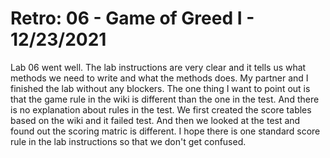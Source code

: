 # Retro: 06 - Game of Greed I - 12/23/2021

Lab 06 went well. The lab instructions are very clear and it tells us what methods we need to write and what the methods does. My partner and I finished the lab without any blockers. The one thing I want to point out is that the game rule in the wiki is different than the one in the test. And there is no explanation about rules in the test. We first created the score tables based on the wiki and it failed test. And then we looked at the test and found out the scoring matric is different. I hope there is one standard score rule in the lab instructions so that we don't get confused.
